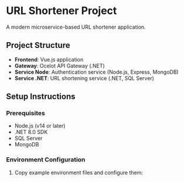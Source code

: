 # URL Shortener Project

A modern microservice-based URL shortener application.

## Project Structure

- **Frontend**: Vue.js application
- **Gateway**: Ocelot API Gateway (.NET)
- **Service Node**: Authentication service (Node.js, Express, MongoDB)
- **Service .NET**: URL shortening service (.NET, SQL Server)

## Setup Instructions

### Prerequisites

- Node.js (v14 or later)
- .NET 8.0 SDK
- SQL Server
- MongoDB

### Environment Configuration

1. Copy example environment files and configure them: